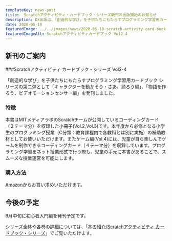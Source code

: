 ```yaml
---
templateKey: news-post
title:  Scratchアクティビティ・カードブック・シリーズ新刊の出版開始のお知らせ
description: DX出版は、「創造的な学び」を子供たちにもたらすプログラミング学習用カードブック シリーズの第二弾として「キャラクターを動かそう・さあ、踊ろう編」、「物語を作ろう、ビデオモーションセンサー編」を発刊しました。
date: 2020-05-18
featuredImage: ../../images/news/2020-05-10-scratch-activity-card-book-featured.jpg
featuredImageAlt: Scratchアクティビティカードブック Vol2-4
---
```


## 新刊のご案内
###Scratchアクティビティ カードブック・シリーズ Vol2-4

「創造的な学び」を子供たちにもたらすプログラミング学習用カードブック シリーズの第二弾として「キャラクターを動かそう・さあ、踊ろう編」、「物語を作ろう、ビデオモーションセンサー編」を発刊しました。

### 特徴

本書はMITメディアラボのScratchチームが公開しているコーディングカード（２テーマ分）を収録した小冊子(Vol.2,Vol.3)です。本年度から必修となる小学生のプログラミング授業（C分類：教育課程内で各教科とは別に実施）の補助教材としてお使いいただけます。またゲーム編(Vol.4)には、児童が自ら楽しんでゲームを制作できるコーディングカード（４テーマ分）を収録しています。プログラミング学習をネット授業形式で行う際も、児童の手元に本書があることで、スムーズな授業運営を可能にします。

### 購入方法
[Amazon](https://www.amazon.co.jp/s?k=DX出版&rh=n%3A2229003051&__mk_ja_JP=カタカナ)からお買い求めいただけます。

## 今後の予定

6月中旬に初心者入門編を発刊予定です。

シリーズ全体や各巻の詳細については、「[本の紹介/Scratchアクティビティ カードブック・シリーズ](https://dx-publishing.jp/products/scratch-activity-card-book/)」でご覧いただけます。


